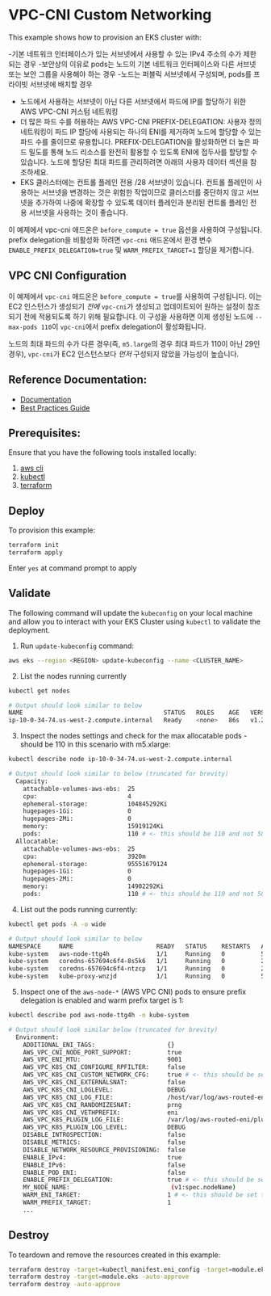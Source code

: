# VPC-CNI Custom Networking

This example shows how to provision an EKS cluster with:


-기본 네트워크 인터페이스가 있는 서브넷에서 사용할 수 있는 IPv4 주소의 수가 제한되는 경우
-보안상의 이유로 pods는 노드의 기본 네트워크 인터페이스와 다른 서브넷 또는 보안 그룹을 사용해야 하는 경우
-노드는 퍼블릭 서브넷에서 구성되며, pods를 프라이빗 서브넷에 배치할 경우

- 노드에서 사용하는 서브넷이 아닌 다른 서브넷에서 파드에 IP를 할당하기 위한 AWS VPC-CNI 커스텀 네트워킹
- 더 많은 파드 수를 허용하는 AWS VPC-CNI PREFIX-DELEGATION: 사용자 정의 네트워킹이 파드 IP 할당에 사용되는 하나의 ENI를 제거하여 노드에 할당할 수 있는 파드 수를 줄이므로 유용합니다. PREFIX-DELEGATION을 활성화하면 더 높은 파드 밀도를 통해 노드 리소스를 완전히 활용할 수 있도록 ENI에 접두사를 할당할 수 있습니다. 노드에 할당된 최대 파드를 관리하려면 아래의 사용자 데이터 섹션을 참조하세요.
- EKS 클러스터에는 컨트롤 플레인 전용 /28 서브넷이 있습니다. 컨트롤 플레인이 사용하는 서브넷을 변경하는 것은 위험한 작업이므로 클러스터를 중단하지 않고 서브넷을 추가하여 나중에 확장할 수 있도록 데이터 플레인과 분리된 컨트롤 플레인 전용 서브넷을 사용하는 것이 좋습니다.


이 예제에서 vpc-cni 애드온은 `before_compute = true` 옵션을 사용하여 구성됩니다.
prefix delegation을 비활성화 하려면 `vpc-cni` 애드온에서 환경 변수 `ENABLE_PREFIX_DELEGATION=true` 및 `WARM_PREFIX_TARGET=1` 할당을 제거합니다.


## VPC CNI Configuration

이 예제에서 `vpc-cni` 애드온은 `before_compute = true`를 사용하여 구성됩니다. 이는 EC2 인스턴스가 생성되기 *전에* `vpc-cni`가 생성되고 업데이트되어 원하는 설정이 참조되기 전에 적용되도록 하기 위해 필요합니다. 
이 구성을 사용하면 이제 생성된 노드에 `--max-pods 110`이 `vpc-cni`에서 prefix delegation이 활성화됩니다.

노드의 최대 파드의 수가 다른 경우(즉, `m5.large`의 경우 최대 파드가 110이 아닌 29인 경우), `vpc-cni`가 EC2 인스턴스보다 *먼저* 구성되지 않았을 가능성이 높습니다.


## Reference Documentation:

- [Documentation](https://docs.aws.amazon.com/eks/latest/userguide/cni-custom-network.html)
- [Best Practices Guide](https://aws.github.io/aws-eks-best-practices/reliability/docs/networkmanagement/#cni-custom-networking)

## Prerequisites:

Ensure that you have the following tools installed locally:

1. [aws cli](https://docs.aws.amazon.com/cli/latest/userguide/install-cliv2.html)
2. [kubectl](https://Kubernetes.io/docs/tasks/tools/)
3. [terraform](https://learn.hashicorp.com/tutorials/terraform/install-cli)

## Deploy

To provision this example:

```sh
terraform init
terraform apply
```

Enter `yes` at command prompt to apply

## Validate

The following command will update the `kubeconfig` on your local machine and allow you to interact with your EKS Cluster using `kubectl` to validate the deployment.

1. Run `update-kubeconfig` command:

```sh
aws eks --region <REGION> update-kubeconfig --name <CLUSTER_NAME>
```

2. List the nodes running currently

```sh
kubectl get nodes

# Output should look similar to below
NAME                                       STATUS   ROLES    AGE   VERSION
ip-10-0-34-74.us-west-2.compute.internal   Ready    <none>   86s   v1.22.9-eks-810597c
```

3. Inspect the nodes settings and check for the max allocatable pods - should be 110 in this scenario with m5.xlarge:

```sh
kubectl describe node ip-10-0-34-74.us-west-2.compute.internal

# Output should look similar to below (truncated for brevity)
  Capacity:
    attachable-volumes-aws-ebs:  25
    cpu:                         4
    ephemeral-storage:           104845292Ki
    hugepages-1Gi:               0
    hugepages-2Mi:               0
    memory:                      15919124Ki
    pods:                        110 # <- this should be 110 and not 58
  Allocatable:
    attachable-volumes-aws-ebs:  25
    cpu:                         3920m
    ephemeral-storage:           95551679124
    hugepages-1Gi:               0
    hugepages-2Mi:               0
    memory:                      14902292Ki
    pods:                        110 # <- this should be 110 and not 58
```

4. List out the pods running currently:

```sh
kubectl get pods -A -o wide

# Output should look similar to below
NAMESPACE     NAME                       READY   STATUS    RESTARTS   AGE   IP            NODE                                       NOMINATED NODE   READINESS GATES
kube-system   aws-node-ttg4h             1/1     Running   0          52s   10.0.34.74    ip-10-0-34-74.us-west-2.compute.internal   <none>           <none>
kube-system   coredns-657694c6f4-8s5k6   1/1     Running   0          2m    10.99.135.1   ip-10-0-34-74.us-west-2.compute.internal   <none>           <none>
kube-system   coredns-657694c6f4-ntzcp   1/1     Running   0          2m    10.99.135.0   ip-10-0-34-74.us-west-2.compute.internal   <none>           <none>
kube-system   kube-proxy-wnzjd           1/1     Running   0          53s   10.0.34.74    ip-10-0-34-74.us-west-2.compute.internal   <none>           <none>
```

5. Inspect one of the `aws-node-*` (AWS VPC CNI) pods to ensure prefix delegation is enabled and warm prefix target is 1:

```sh
kubectl describe pod aws-node-ttg4h -n kube-system

# Output should look similar below (truncated for brevity)
  Environment:
    ADDITIONAL_ENI_TAGS:                    {}
    AWS_VPC_CNI_NODE_PORT_SUPPORT:          true
    AWS_VPC_ENI_MTU:                        9001
    AWS_VPC_K8S_CNI_CONFIGURE_RPFILTER:     false
    AWS_VPC_K8S_CNI_CUSTOM_NETWORK_CFG:     true # <- this should be set to true
    AWS_VPC_K8S_CNI_EXTERNALSNAT:           false
    AWS_VPC_K8S_CNI_LOGLEVEL:               DEBUG
    AWS_VPC_K8S_CNI_LOG_FILE:               /host/var/log/aws-routed-eni/ipamd.log
    AWS_VPC_K8S_CNI_RANDOMIZESNAT:          prng
    AWS_VPC_K8S_CNI_VETHPREFIX:             eni
    AWS_VPC_K8S_PLUGIN_LOG_FILE:            /var/log/aws-routed-eni/plugin.log
    AWS_VPC_K8S_PLUGIN_LOG_LEVEL:           DEBUG
    DISABLE_INTROSPECTION:                  false
    DISABLE_METRICS:                        false
    DISABLE_NETWORK_RESOURCE_PROVISIONING:  false
    ENABLE_IPv4:                            true
    ENABLE_IPv6:                            false
    ENABLE_POD_ENI:                         false
    ENABLE_PREFIX_DELEGATION:               true # <- this should be set to true
    MY_NODE_NAME:                            (v1:spec.nodeName)
    WARM_ENI_TARGET:                        1 # <- this should be set to 1
    WARM_PREFIX_TARGET:                     1
    ...
```

## Destroy

To teardown and remove the resources created in this example:

```sh
terraform destroy -target=kubectl_manifest.eni_config -target=module.eks_blueprints_kubernetes_addons -auto-approve
terraform destroy -target=module.eks -auto-approve
terraform destroy -auto-approve
```
